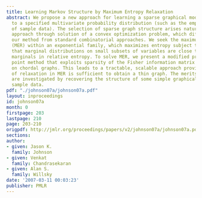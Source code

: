 ```yaml
---
title: Learning Markov Structure by Maximum Entropy Relaxation
abstract: We propose a new approach for learning a sparse graphical model approximation
  to a specified multivariate probability distribution (such as the empirical distribution
  of sample data). The selection of sparse graph structure arises naturally in our
  approach through solution of a convex optimization problem, which differentiates
  our method from standard combinatorial approaches. We seek the maximum entropy relaxation
  (MER) within an exponential family, which maximizes entropy subject to constraints
  that marginal distributions on small subsets of variables are close to the prescribed
  marginals in relative entropy. To solve MER, we present a modified primal-dual interior
  point method that exploits sparsity of the Fisher information matrix in models defined
  on chordal graphs. This leads to a tractable, scalable approach provided the level
  of relaxation in MER is sufficient to obtain a thin graph. The merits of our approach
  are investigated by recovering the structure of some simple graphical models from
  sample data.
pdf: "./johnson07a/johnson07a.pdf"
layout: inproceedings
id: johnson07a
month: 0
firstpage: 203
lastpage: 210
page: 203-210
origpdf: http://jmlr.org/proceedings/papers/v2/johnson07a/johnson07a.pdf
sections: 
author:
- given: Jason K.
  family: Johnson
- given: Venkat
  family: Chandrasekaran
- given: Alan S.
  family: Willsky
date: '2007-03-11 00:03:23'
publisher: PMLR
---
```

